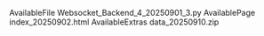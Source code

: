 AvailableFile Websocket_Backend_4_20250901_3.py
AvailablePage index_20250902.html
AvailableExtras data_20250910.zip
